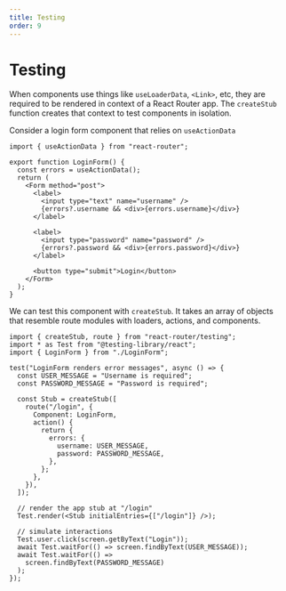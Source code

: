 ```yaml
---
title: Testing
order: 9
---
```


# Testing

When components use things like `useLoaderData`, `<Link>`, etc, they are required to be rendered in context of a React Router app. The `createStub` function creates that context to test components in isolation.

Consider a login form component that relies on `useActionData`

```tsx
import { useActionData } from "react-router";

export function LoginForm() {
  const errors = useActionData();
  return (
    <Form method="post">
      <label>
        <input type="text" name="username" />
        {errors?.username && <div>{errors.username}</div>}
      </label>

      <label>
        <input type="password" name="password" />
        {errors?.password && <div>{errors.password}</div>}
      </label>

      <button type="submit">Login</button>
    </Form>
  );
}
```

We can test this component with `createStub`. It takes an array of objects that resemble route modules with loaders, actions, and components.

```tsx
import { createStub, route } from "react-router/testing";
import * as Test from "@testing-library/react";
import { LoginForm } from "./LoginForm";

test("LoginForm renders error messages", async () => {
  const USER_MESSAGE = "Username is required";
  const PASSWORD_MESSAGE = "Password is required";

  const Stub = createStub([
    route("/login", {
      Component: LoginForm,
      action() {
        return {
          errors: {
            username: USER_MESSAGE,
            password: PASSWORD_MESSAGE,
          },
        };
      },
    }),
  ]);

  // render the app stub at "/login"
  Test.render(<Stub initialEntries={["/login"]} />);

  // simulate interactions
  Test.user.click(screen.getByText("Login"));
  await Test.waitFor(() => screen.findByText(USER_MESSAGE));
  await Test.waitFor(() =>
    screen.findByText(PASSWORD_MESSAGE)
  );
});
```
